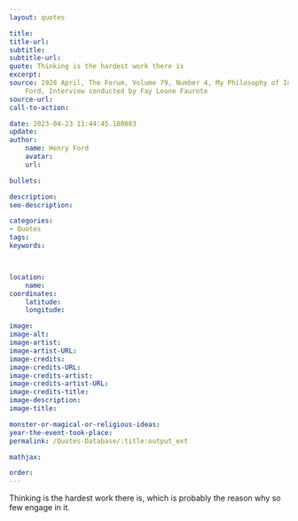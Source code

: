 ```yaml
---
layout: quotes

title:
title-url:
subtitle:
subtitle-url:
quote: Thinking is the hardest work there is
excerpt:
source: 1928 April, The Forum, Volume 79, Number 4, My Philosophy of Industry by Henry
    Ford, Interview conducted by Fay Leone Faurote
source-url:
call-to-action:

date: 2023-04-23 11:44:45.180083
update:
author:
    name: Henry Ford
    avatar:
    url:

bullets:

description:
seo-description:

categories:
- Quotes
tags:
keywords:



location:
    name:
coordinates:
    latitude:
    longitude:

image:
image-alt:
image-artist:
image-artist-URL:
image-credits:
image-credits-URL:
image-credits-artist:
image-credits-artist-URL:
image-credits-title:
image-description:
image-title:

monster-or-magical-or-religious-ideas:
year-the-event-took-place:
permalink: /Quotes-Database/:title:output_ext

mathjax:

order:
---
```

Thinking is the hardest work there is, which is probably the reason why so few engage in it.